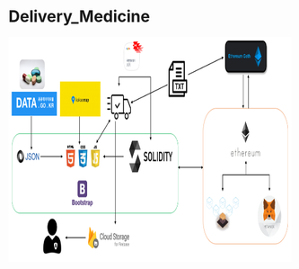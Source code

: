# Delivery_Medicine
<p align="center"><img src = readme_material/expended_project_summary.png width = 1000 height = 400/></p>
